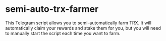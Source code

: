 # semi-auto-trx-farmer
This Telegram script allows you to semi-automatically farm TRX. It will automatically claim your rewards and stake them for you, but you will need to manually start the script each time you want to farm.
